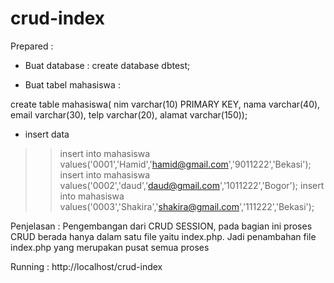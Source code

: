 # crud-index
Prepared :
- Buat database : 
  create database dbtest;
  
- Buat tabel mahasiswa :

create table mahasiswa(
nim varchar(10) PRIMARY KEY,
nama varchar(40),
email varchar(30),
telp varchar(20),
alamat varchar(150));

- insert data 

>> insert into mahasiswa values('0001','Hamid','hamid@gmail.com','9011222','Bekasi');
>> insert into mahasiswa values('0002','daud','daud@gmail.com','1011222','Bogor');
>> insert into mahasiswa values('0003','Shakira','shakira@gmail.com','111222','Bekasi');

Penjelasan :
Pengembangan dari CRUD SESSION, pada bagian ini proses CRUD berada hanya dalam satu file yaitu index.php. 
Jadi penambahan file index.php yang merupakan pusat semua proses


Running :
http://localhost/crud-index
